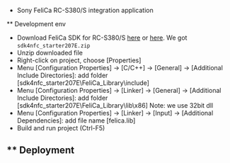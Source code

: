 * Sony FeliCa RC-S380/S integration application

** Development env
- Download FeliCa SDK for RC-S380/S [here](https://www.sony.net/Products/felica/business/products/RC-S380.html#Application) or [here](https://www.sony.net/Products/felica/business/products/ICS-D004.html#Lineup). We got `sdk4nfc_starter207E.zip`
- Unzip downloaded file
- Right-click on project, choose [Properties]
- Menu [Configuration Properties] -> [C/C++] -> [General] -> [Additional Include Directories]: add folder [sdk4nfc_starter207E\FeliCa_Library\include]
- Menu [Configuration Properties] -> [Linker] -> [General] -> [Additional Include Directories]: add folder [sdk4nfc_starter207E\FeliCa_Library\lib\x86]
  Note: we use 32bit dll
- Menu [Configuration Properties] -> [Linker] -> [Input] -> [Additional Dependencies]: add file name [felica.lib]
- Build and run project (Ctrl-F5)


** Deployment
- 